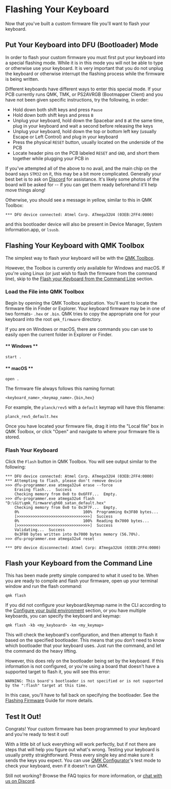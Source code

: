 # Flashing Your Keyboard

Now that you've built a custom firmware file you'll want to flash your keyboard.

## Put Your Keyboard into DFU (Bootloader) Mode

In order to flash your custom firmware you must first put your keyboard into a special flashing mode. While it is in this mode you will not be able to type or otherwise use your keyboard. It is very important that you do not unplug the keyboard or otherwise interrupt the flashing process while the firmware is being written.

Different keyboards have different ways to enter this special mode. If your PCB currently runs QMK, TMK, or PS2AVRGB (Bootmapper Client) and you have not been given specific instructions, try the following, in order:

* Hold down both shift keys and press `Pause`
* Hold down both shift keys and press `B`
* Unplug your keyboard, hold down the Spacebar and `B` at the same time, plug in your keyboard and wait a second before releasing the keys
* Unplug your keyboard, hold down the top or bottom left key (usually Escape or Left Control) and plug in your keyboard
* Press the physical `RESET` button, usually located on the underside of the PCB
* Locate header pins on the PCB labeled `RESET` and `GND`, and short them together while plugging your PCB in

If you've attempted all of the above to no avail, and the main chip on the board says `STM32` on it, this may be a bit more complicated. Generally your best bet is to ask on [Discord](https://discord.gg/Uq7gcHh) for assistance. It's likely some photos of the board will be asked for -- if you can get them ready beforehand it'll help move things along!

Otherwise, you should see a message in yellow, similar to this in QMK Toolbox:

```
*** DFU device connected: Atmel Corp. ATmega32U4 (03EB:2FF4:0000)
```

and this bootloader device will also be present in Device Manager, System Information.app, or `lsusb`.

## Flashing Your Keyboard with QMK Toolbox

The simplest way to flash your keyboard will be with the [QMK Toolbox](https://github.com/qmk/qmk_toolbox/releases).

However, the Toolbox is currently only available for Windows and macOS. If you're using Linux (or just wish to flash the firmware from the command line), skip to the [Flash your Keyboard from the Command Line](#flash-your-keyboard-from-the-command-line) section.

### Load the File into QMK Toolbox

Begin by opening the QMK Toolbox application. You'll want to locate the firmware file in Finder or Explorer. Your keyboard firmware may be in one of two formats- `.hex` or `.bin`. QMK tries to copy the appropriate one for your keyboard into the root `qmk_firmware` directory.

If you are on Windows or macOS, there are commands you can use to easily open the current folder in Explorer or Finder.

<!-- tabs:start -->

#### ** Windows **

```
start .
```

#### ** macOS **

```
open .
```

<!-- tabs:end -->

The firmware file always follows this naming format:

```
<keyboard_name>_<keymap_name>.{bin,hex}
```

For example, the `planck/rev5` with a `default` keymap will have this filename:

```
planck_rev5_default.hex
```

Once you have located your firmware file, drag it into the "Local file" box in QMK Toolbox, or click "Open" and navigate to where your firmware file is stored.

### Flash Your Keyboard

Click the `Flash` button in QMK Toolbox. You will see output similar to the following:

```
*** DFU device connected: Atmel Corp. ATmega32U4 (03EB:2FF4:0000)
*** Attempting to flash, please don't remove device
>>> dfu-programmer.exe atmega32u4 erase --force
    Erasing flash...  Success
    Checking memory from 0x0 to 0x6FFF...  Empty.
>>> dfu-programmer.exe atmega32u4 flash "D:\Git\qmk_firmware\gh60_satan_default.hex"
    Checking memory from 0x0 to 0x3F7F...  Empty.
    0%                            100%  Programming 0x3F80 bytes...
    [>>>>>>>>>>>>>>>>>>>>>>>>>>>>>>>>]  Success
    0%                            100%  Reading 0x7000 bytes...
    [>>>>>>>>>>>>>>>>>>>>>>>>>>>>>>>>]  Success
    Validating...  Success
    0x3F80 bytes written into 0x7000 bytes memory (56.70%).
>>> dfu-programmer.exe atmega32u4 reset
    
*** DFU device disconnected: Atmel Corp: ATmega32U4 (03EB:2FF4:0000)
```

## Flash your Keyboard from the Command Line

This has been made pretty simple compared to what it used to be. When you are ready to compile and flash your firmware, open up your terminal window and run the flash command:

    qmk flash

If you did not configure your keyboard/keymap name in the CLI according to the [Configure your build environment](newbs_getting_started.md) section, or you have multiple keyboards, you can specify the keyboard and keymap:

    qmk flash -kb <my_keyboard> -km <my_keymap>

This will check the keyboard's configuration, and then attempt to flash it based on the specified bootloader. This means that you don't need to know which bootloader that your keyboard uses. Just run the command, and let the command do the heavy lifting.

However, this does rely on the bootloader being set by the keyboard. If this information is not configured, or you're using a board that doesn't have a supported target to flash it, you will see this error:

    WARNING: This board's bootloader is not specified or is not supported by the ":flash" target at this time.

In this case, you'll have to fall back on specifying the bootloader. See the [Flashing Firmware](flashing.md) Guide for more details.

## Test It Out!

Congrats! Your custom firmware has been programmed to your keyboard and you're ready to test it out!

With a little bit of luck everything will work perfectly, but if not there are steps that will help you figure out what's wrong.
Testing your keyboard is usually pretty straightforward. Press every single key and make sure it sends the keys you expect. You can use [QMK Configurator](https://config.qmk.fm/#/test/)'s test mode to check your keyboard, even if it doesn't run QMK.

Still not working? Browse the FAQ topics for more information, or [chat with us on Discord](https://discord.gg/Uq7gcHh).

